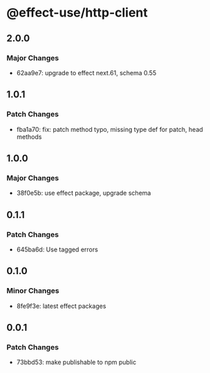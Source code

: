 # @effect-use/http-client

## 2.0.0

### Major Changes

- 62aa9e7: upgrade to effect next.61, schema 0.55

## 1.0.1

### Patch Changes

- fba1a70: fix: patch method typo, missing type def for patch, head methods

## 1.0.0

### Major Changes

- 38f0e5b: use effect package, upgrade schema

## 0.1.1

### Patch Changes

- 645ba6d: Use tagged errors

## 0.1.0

### Minor Changes

- 8fe9f3e: latest effect packages

## 0.0.1

### Patch Changes

- 73bbd53: make publishable to npm public
